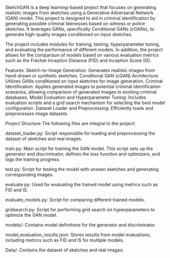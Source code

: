 SketchGAN is a deep learning-based project that focuses on generating realistic images from sketches using a Generative Adversarial Network (GAN) model. This project is designed to aid in criminal identification by generating possible criminal likenesses based on witness or police sketches. It leverages GANs, specifically Conditional GANs (cGANs), to generate high-quality images conditioned on input sketches.

The project includes modules for training, testing, hyperparameter tuning, and evaluating the performance of different models. In addition, the project allows for the comparison of models based on various evaluation metrics such as the Fréchet Inception Distance (FID) and Inception Score (IS).

Features:
Sketch-to-Image Generation: Generates realistic images from hand-drawn or synthetic sketches.
Conditional GAN (cGAN) Architecture: Utilizes GANs conditioned on input sketches for image generation.
Criminal Identification: Applies generated images to potential criminal identification scenarios, allowing comparison of generated images to existing criminal databases.
Model Evaluation and Hyperparameter Tuning: Includes evaluation scripts and a grid search mechanism for selecting the best model configuration.
Dataset Loader and Preprocessing: Efficiently loads and preprocesses image datasets.

Project Structure
The following files are integral to the project:

dataset_loader.py: Script responsible for loading and preprocessing the dataset of sketches and real images.

train.py: Main script for training the GAN model. This script sets up the generator and discriminator, defines the loss function and optimizers, and logs the training progress.

test.py: Script for testing the model with unseen sketches and generating corresponding images.

evaluate.py: Used for evaluating the trained model using metrics such as FID and IS.

evaluate_models.py: Script for comparing different trained models.

gridsearch.py: Script for performing grid search on hyperparameters to optimize the GAN model.

models/: Contains model definitions for the generator and discriminator.

model_evaluation_results.json: Stores results from model evaluations, including metrics such as FID and IS for multiple models.

Data/: Contains the dataset of sketches and real images.

